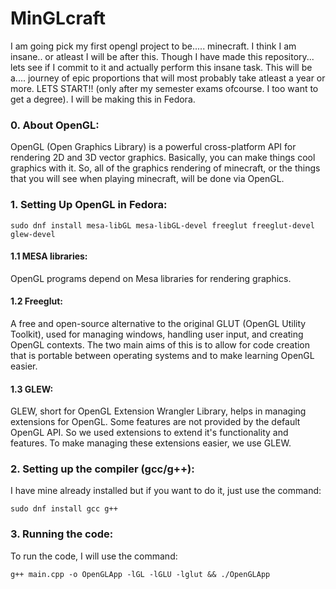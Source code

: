 # MinGLcraft
I am going pick my first opengl project to be..... minecraft. I think I am insane.. or atleast I will be after this. 
Though I have made this repository... lets see if I commit to it and actually perform this insane task.
This will be a.... journey of epic proportions that will most probably take atleast a year or more. LETS START!! (only after my semester exams ofcourse. I too want to get a degree). 
I will be making this in Fedora.

### 0. About OpenGL:
OpenGL (Open Graphics Library) is a powerful cross-platform API for rendering 2D and 3D vector graphics. Basically, you can make things cool graphics with it. So, all of the graphics rendering of minecraft, or the things that you will see when playing minecraft, will be done via OpenGL.

### 1. Setting Up OpenGL in Fedora:
```
sudo dnf install mesa-libGL mesa-libGL-devel freeglut freeglut-devel glew-devel
```

#### 1.1 MESA libraries:
OpenGL programs depend on Mesa libraries for rendering graphics.

#### 1.2 Freeglut:
A free and open-source alternative to the original GLUT (OpenGL Utility Toolkit), used for managing windows, handling user input, and creating OpenGL contexts.
The two main aims of this is to allow for code creation that is portable between operating systems and to make learning OpenGL easier.

#### 1.3 GLEW:
GLEW, short for OpenGL Extension Wrangler Library, helps in managing extensions for OpenGL. Some features are not provided by the default OpenGL API. So we used extensions to extend it's functionality and features. To make managing these extensions easier, we use GLEW. 

### 2. Setting up the compiler (gcc/g++):
I have mine already installed but if you want to do it, just use the command:
```
sudo dnf install gcc g++
```

### 3. Running the code:
To run the code, I will use the command:
```
g++ main.cpp -o OpenGLApp -lGL -lGLU -lglut && ./OpenGLApp
```
